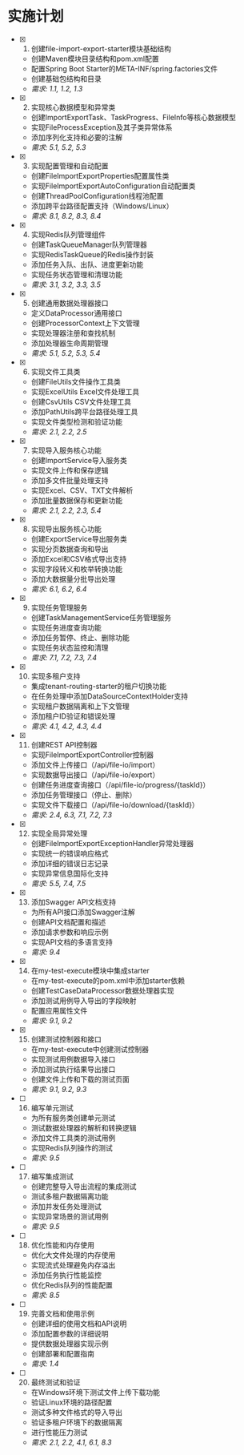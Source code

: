 # 实施计划

- [x] 1. 创建file-import-export-starter模块基础结构





  - 创建Maven模块目录结构和pom.xml配置
  - 配置Spring Boot Starter的META-INF/spring.factories文件
  - 创建基础包结构和目录
  - _需求: 1.1, 1.2, 1.3_

- [x] 2. 实现核心数据模型和异常类


  - 创建ImportExportTask、TaskProgress、FileInfo等核心数据模型
  - 实现FileProcessException及其子类异常体系
  - 添加序列化支持和必要的注解
  - _需求: 5.1, 5.2, 5.3_

- [x] 3. 实现配置管理和自动配置


  - 创建FileImportExportProperties配置属性类
  - 实现FileImportExportAutoConfiguration自动配置类
  - 创建ThreadPoolConfiguration线程池配置
  - 添加跨平台路径配置支持（Windows/Linux）
  - _需求: 8.1, 8.2, 8.3, 8.4_

- [x] 4. 实现Redis队列管理组件


  - 创建TaskQueueManager队列管理器
  - 实现RedisTaskQueue的Redis操作封装
  - 添加任务入队、出队、进度更新功能
  - 实现任务状态管理和清理功能
  - _需求: 3.1, 3.2, 3.3, 3.5_

- [x] 5. 创建通用数据处理器接口


  - 定义DataProcessor通用接口
  - 创建ProcessorContext上下文管理
  - 实现处理器注册和查找机制
  - 添加处理器生命周期管理
  - _需求: 5.1, 5.2, 5.3, 5.4_

- [x] 6. 实现文件工具类




  - 创建FileUtils文件操作工具类
  - 实现ExcelUtils Excel文件处理工具
  - 创建CsvUtils CSV文件处理工具
  - 添加PathUtils跨平台路径处理工具
  - 实现文件类型检测和验证功能
  - _需求: 2.1, 2.2, 2.5_

- [x] 7. 实现导入服务核心功能






  - 创建ImportService导入服务类
  - 实现文件上传和保存逻辑
  - 添加多文件批量处理支持
  - 实现Excel、CSV、TXT文件解析
  - 添加批量数据保存和更新功能
  - _需求: 2.1, 2.2, 2.3, 5.4_

- [x] 8. 实现导出服务核心功能


  - 创建ExportService导出服务类
  - 实现分页数据查询和导出
  - 添加Excel和CSV格式导出支持
  - 实现字段转义和枚举转换功能
  - 添加大数据量分批导出处理
  - _需求: 6.1, 6.2, 6.4_

- [x] 9. 实现任务管理服务


  - 创建TaskManagementService任务管理服务
  - 实现任务进度查询功能
  - 添加任务暂停、终止、删除功能
  - 实现任务状态监控和清理
  - _需求: 7.1, 7.2, 7.3, 7.4_

- [x] 10. 实现多租户支持


  - 集成tenant-routing-starter的租户切换功能
  - 在任务处理中添加DataSourceContextHolder支持
  - 实现租户数据隔离和上下文管理
  - 添加租户ID验证和错误处理
  - _需求: 4.1, 4.2, 4.3, 4.4_

- [x] 11. 创建REST API控制器


  - 实现FileImportExportController控制器
  - 添加文件上传接口（/api/file-io/import）
  - 实现数据导出接口（/api/file-io/export）
  - 创建任务进度查询接口（/api/file-io/progress/{taskId}）
  - 添加任务管理接口（停止、删除）
  - 实现文件下载接口（/api/file-io/download/{taskId}）
  - _需求: 2.4, 6.3, 7.1, 7.2, 7.3_

- [x] 12. 实现全局异常处理


  - 创建FileImportExportExceptionHandler异常处理器
  - 实现统一的错误响应格式
  - 添加详细的错误日志记录
  - 实现异常信息国际化支持
  - _需求: 5.5, 7.4, 7.5_

- [x] 13. 添加Swagger API文档支持


  - 为所有API接口添加Swagger注解
  - 创建API文档配置和描述
  - 添加请求参数和响应示例
  - 实现API文档的多语言支持
  - _需求: 9.4_

- [x] 14. 在my-test-execute模块中集成starter




  - 在my-test-execute的pom.xml中添加starter依赖
  - 创建TestCaseDataProcessor数据处理器实现
  - 添加测试用例导入导出的字段映射
  - 配置应用属性文件
  - _需求: 9.1, 9.2_




- [x] 15. 创建测试控制器和接口



  - 在my-test-execute中创建测试控制器
  - 实现测试用例数据导入接口
  - 添加测试执行结果导出接口
  - 创建文件上传和下载的测试页面
  - _需求: 9.1, 9.2, 9.3_

- [ ] 16. 编写单元测试
  - 为所有服务类创建单元测试
  - 测试数据处理器的解析和转换逻辑
  - 添加文件工具类的测试用例
  - 实现Redis队列操作的测试
  - _需求: 9.5_

- [ ] 17. 编写集成测试
  - 创建完整导入导出流程的集成测试
  - 测试多租户数据隔离功能
  - 添加并发任务处理测试
  - 实现异常场景的测试用例
  - _需求: 9.5_

- [ ] 18. 优化性能和内存使用
  - 优化大文件处理的内存使用
  - 实现流式处理避免内存溢出
  - 添加任务执行性能监控
  - 优化Redis队列的性能配置
  - _需求: 8.5_

- [ ] 19. 完善文档和使用示例
  - 创建详细的使用文档和API说明
  - 添加配置参数的详细说明
  - 提供数据处理器实现示例
  - 创建部署和配置指南
  - _需求: 1.4_

- [ ] 20. 最终测试和验证
  - 在Windows环境下测试文件上传下载功能
  - 验证Linux环境的路径配置
  - 测试多种文件格式的导入导出
  - 验证多租户环境下的数据隔离
  - 进行性能压力测试
  - _需求: 2.1, 2.2, 4.1, 6.1, 8.3_